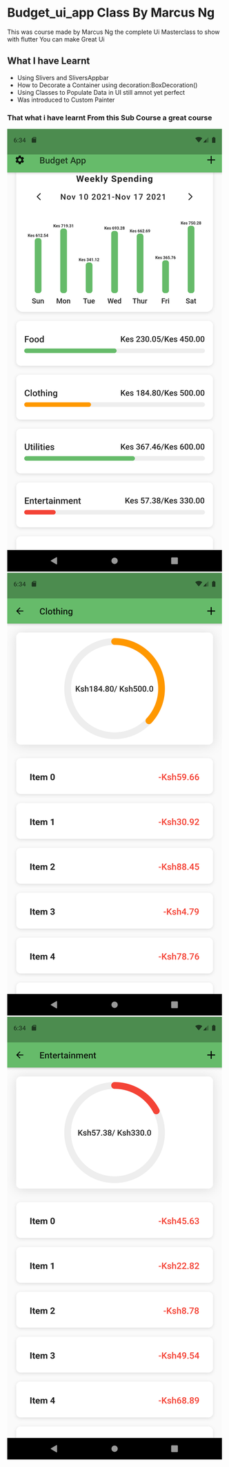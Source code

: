 <h1>Budget_ui_app Class By Marcus Ng</h1>
<p>This was course made by Marcus Ng the complete 
    Ui Masterclass  to show with flutter You can make Great Ui </p>
    <h2>What I have Learnt </h2>
    <ul>
        <li>Using Slivers and SliversAppbar</li>
        <li>How to Decorate a Container using decoration:BoxDecoration()</li>
        <li>Using Classes to Populate Data in UI still amnot yet perfect</li>
        <li>Was introduced to Custom Painter </li>
    </ul>
    <h3>That what i have learnt From this Sub Course a great course</h3>
    <div>
    <img src="screenshots/Screenshot_1613489651.png" alt="Screenshot">
    <img src="screenshots/Screenshot_1613489662.png" >
    <img src="screenshots/Screenshot_1613489671.png" alt="">
    </div>
    



